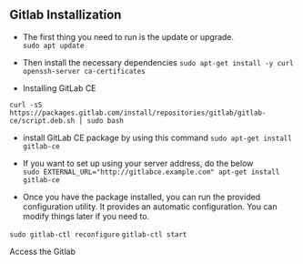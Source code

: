 ## Gitlab Installization  
  
  * The first thing you need to run is the update or upgrade.  
 ```sudo apt update```
 
 * Then install the necessary dependencies
 ` sudo apt-get install -y curl openssh-server ca-certificates `

* Installing GitLab CE
 
` curl -sS https://packages.gitlab.com/install/repositories/gitlab/gitlab-ce/script.deb.sh | sudo bash `  
 * install GitLab CE package by using this command
 ``` sudo apt-get install gitlab-ce ``` 
 
 * If you want to set up using your server address, do the below    
  ``` sudo EXTERNAL_URL="http://gitlabce.example.com" apt-get install gitlab-ce ```

  * Once you have the package installed, you can run the provided configuration
utility. It provides an automatic configuration. You can modify things later if you
need to.

``` sudo gitlab-ctl reconfigure ```
``` gitlab-ctl start ```

 
 Access the Gitlab 
 
